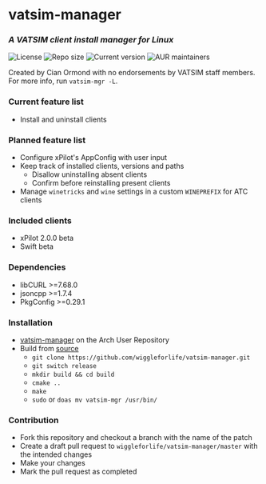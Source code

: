 # vatsim-manager
### *A VATSIM client install manager for Linux*
![License](https://img.shields.io/github/license/wiggleforlife/vatsim-manager?style=for-the-badge)
![Repo size](https://img.shields.io/github/repo-size/wiggleforlife/vatsim-manager?style=for-the-badge)
![Current version](https://img.shields.io/aur/version/vatsim-manager?style=for-the-badge)
![AUR maintainers](https://img.shields.io/aur/maintainer/vatsim-manager?style=for-the-badge)

Created by Cian Ormond with no endorsements by VATSIM staff members. For more info, run `vatsim-mgr -L`.

### Current feature list
* Install and uninstall clients

### Planned feature list
* Configure xPilot's AppConfig with user input
* Keep track of installed clients, versions and paths
  * Disallow uninstalling absent clients
  * Confirm before reinstalling present clients
* Manage `winetricks` and `wine` settings in a custom `WINEPREFIX` for ATC clients

### Included clients
* xPilot 2.0.0 beta
* Swift beta

### Dependencies
* libCURL >=7.68.0
* jsoncpp >=1.7.4
* PkgConfig >=0.29.1

### Installation
* [vatsim-manager](https://aur.archlinux.org/packages/vatsim-manager) on the Arch User Repository
* Build from [source](https://github.com/wiggleforlife/vatsim-manager/tree/release)
  * `git clone https://github.com/wiggleforlife/vatsim-manager.git`
  * `git switch release`
  * `mkdir build && cd build`
  * `cmake ..`
  * `make`
  * `sudo` or `doas mv vatsim-mgr /usr/bin/`

### Contribution
* Fork this repository and checkout a branch with the name of the patch
* Create a draft pull request to `wiggleforlife/vatsim-manager/master` with the intended changes
* Make your changes
* Mark the pull request as completed
